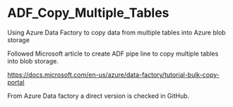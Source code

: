 # ADF_Copy_Multiple_Tables
Using Azure Data Factory to copy data from multiple tables into Azure blob storage

Followed Microsoft article to create ADF pipe line to copy multiple tables into blob storage.

https://docs.microsoft.com/en-us/azure/data-factory/tutorial-bulk-copy-portal

From Azure Data factory a direct version is checked in GitHub.
